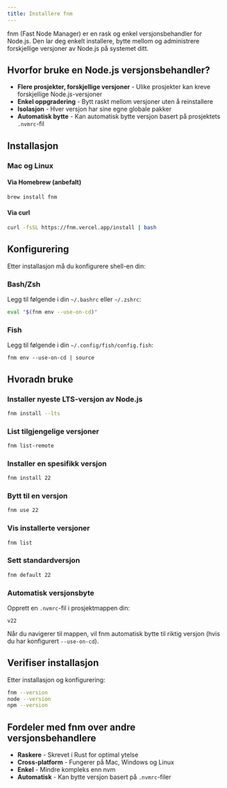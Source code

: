 ```yaml
---
title: Installere fnm
---
```


fnm (Fast Node Manager) er en rask og enkel versjonsbehandler for Node.js. Den lar deg enkelt installere, bytte mellom og administrere forskjellige versjoner av Node.js på systemet ditt.

## Hvorfor bruke en Node.js versjonsbehandler?

- **Flere prosjekter, forskjellige versjoner** - Ulike prosjekter kan kreve forskjellige Node.js-versjoner
- **Enkel oppgradering** - Bytt raskt mellom versjoner uten å reinstallere
- **Isolasjon** - Hver versjon har sine egne globale pakker
- **Automatisk bytte** - Kan automatisk bytte versjon basert på prosjektets `.nvmrc`-fil

## Installasjon

### Mac og Linux

#### Via Homebrew (anbefalt)

```bash
brew install fnm
```

#### Via curl

```bash
curl -fsSL https://fnm.vercel.app/install | bash
```

## Konfigurering

Etter installasjon må du konfigurere shell-en din:

### Bash/Zsh

Legg til følgende i din `~/.bashrc` eller `~/.zshrc`:

```bash
eval "$(fnm env --use-on-cd)"
```

### Fish

Legg til følgende i din `~/.config/fish/config.fish`:

```fish
fnm env --use-on-cd | source
```

## Hvoradn bruke

### Installer nyeste LTS-versjon av Node.js

```bash
fnm install --lts
```

### List tilgjengelige versjoner

```bash
fnm list-remote
```

### Installer en spesifikk versjon

```bash
fnm install 22
```

### Bytt til en versjon

```bash
fnm use 22
```

### Vis installerte versjoner

```bash
fnm list
```

### Sett standardversjon

```bash
fnm default 22
```

### Automatisk versjonsbyte

Opprett en `.nvmrc`-fil i prosjektmappen din:

```
v22
```

Når du navigerer til mappen, vil fnm automatisk bytte til riktig versjon (hvis du har konfigurert `--use-on-cd`).

## Verifiser installasjon

Etter installasjon og konfigurering:

```bash
fnm --version
node --version
npm --version
```

## Fordeler med fnm over andre versjonsbehandlere

- **Raskere** - Skrevet i Rust for optimal ytelse
- **Cross-platform** - Fungerer på Mac, Windows og Linux
- **Enkel** - Mindre kompleks enn nvm
- **Automatisk** - Kan bytte versjon basert på `.nvmrc`-filer
